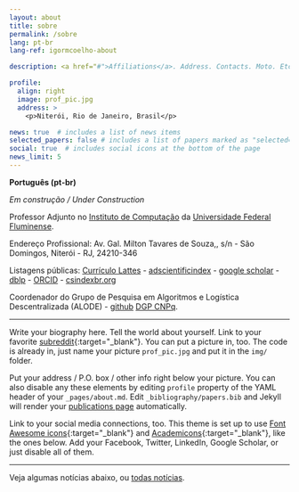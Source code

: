 ```yaml
---
layout: about
title: sobre
permalink: /sobre
lang: pt-br
lang-ref: igormcoelho-about

description: <a href="#">Affiliations</a>. Address. Contacts. Moto. Etc.

profile:
  align: right
  image: prof_pic.jpg
  address: >
    <p>Niterói, Rio de Janeiro, Brasil</p>

news: true  # includes a list of news items
selected_papers: false # includes a list of papers marked as "selected={true}"
social: true  # includes social icons at the bottom of the page
news_limit: 5
---
```


**Português (pt-br)**

_Em construção / Under Construction_

Professor Adjunto no [Instituto de Computação](https://www.ic.uff.br) da [Universidade Federal Fluminense](https://www.uff.br).

Endereço Profissional: Av. Gal. Milton Tavares de Souza,, s/n - São Domingos, Niterói - RJ, 24210-346

Listagens públicas: [Currículo Lattes](http://lattes.cnpq.br/5298061910591710) - [adscientificindex](https://www.adscientificindex.com/scientist.php?id=883633) -  [google scholar](https://scholar.google.com/citations?user=EDOt1VIAAAAJ&hl=pt-BR) - [dblp](https://dblp.uni-trier.de/pid/89/8466.html) - [ORCID](https://orcid.org/0000-0001-6373-4907) - [csindexbr.org](https://csindexbr.org/authors.html?p=Igor-Machado-Coelho)

Coordenador do Grupo de Pesquisa em Algoritmos e Logística Descentralizada (ALODE) - [github](https://github.com/gp-alode) [DGP CNPq](http://dgp.cnpq.br/dgp/espelhogrupo/3349181323652323).

----

Write your biography here. Tell the world about yourself. Link to your favorite [subreddit](http://reddit.com){:target="\_blank"}. You can put a picture in, too. The code is already in, just name your picture `prof_pic.jpg` and put it in the `img/` folder.

Put your address / P.O. box / other info right below your picture. You can also disable any these elements by editing `profile` property of the YAML header of your `_pages/about.md`. Edit `_bibliography/papers.bib` and Jekyll will render your [publications page](/al-folio/publications/) automatically.

Link to your social media connections, too. This theme is set up to use [Font Awesome icons](http://fortawesome.github.io/Font-Awesome/){:target="\_blank"} and [Academicons](https://jpswalsh.github.io/academicons/){:target="\_blank"}, like the ones below. Add your Facebook, Twitter, LinkedIn, Google Scholar, or just disable all of them.

<hr/>

Veja algumas notícias abaixo, ou [todas notícias](/news).

